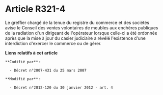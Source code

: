 # Article R321-4

Le greffier chargé de la tenue du registre du commerce et des sociétés avise le Conseil des ventes volontaires de meubles aux
enchères publiques de la radiation d'un dirigeant de l'opérateur lorsque celle-ci a été ordonnée après que la mise à jour du
casier judiciaire a révélé l'existence d'une interdiction d'exercer le commerce ou de gérer.

**Liens relatifs à cet article**

	**Codifié par**:

	  - Décret n°2007-431 du 25 mars 2007

	**Modifié par**:

	  - Décret n°2012-120 du 30 janvier 2012 - art. 4
